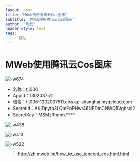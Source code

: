 ```yaml
---
layout: post
title: "MWeb使用腾讯云Cos图床"
subtitle: 'MWeb使用腾讯云Cos图床'
author: "陶叔"
header-style: text
tags:
    - 建站
---
```


# MWeb使用腾讯云Cos图床

![-w674](https://tjj006-1302037511.cos.ap-shanghai.myqcloud.com/2020/05/05/15886610215721.jpg)

- 名称：tjj006
- AppId：1302037511
- 域名：tjj006-1302037511.cos.ap-shanghai.myqcloud.com
- SecretId：AKIDpytb3LQmEaRHwt46NPDmCNWQ5Vgbsci2
- SecretKey：MSMzRhnmk****

![-w436](https://tjj006-1302037511.cos.ap-shanghai.myqcloud.com/2020/05/05/15886616404158.jpg)

![-w413](https://tjj006-1302037511.cos.ap-shanghai.myqcloud.com/2020/05/05/15886616911544.jpg)

![-w522](https://tjj006-1302037511.cos.ap-shanghai.myqcloud.com/2020/05/05/15886617517260.jpg)

> http://zh.mweb.im/how_to_use_tencent_cos.html.html
